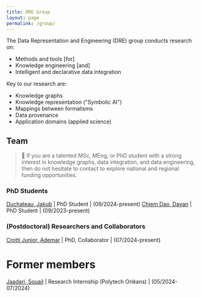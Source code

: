```yaml
---
title: DRE Group
layout: page
permalink: /group/
---
```


The Data Representation and Engineering (DRE) group conducts research on: 
- Methods and tools [for] 
- Knowledge engineering [and]
- Intelligent and declarative data integration 

Key to our research are:
- Knowledge graphs
- Knowledge representation ("Symbolic AI")
- Mappings between formalisms
- Data provenance
- Application domains (applied science)

## Team

> 📣 If you are a talented MSc, MEng, or PhD student with a strong interest in knowledge graphs, data integration, and data engineering, then do not hesitate to contact to explore national and regional funding opportunities.

### PhD Students

[Duchateau, Jakub](https://www.uliege.be/cms/c_9054334/fr/repertoire?uid=u190657) | PhD Student | (09/2024-present)
[Chiem Dao, Davan](https://www.fsa.uliege.be/cms/c_3141277/fr/fsa-repertoire?uid=u242835) | PhD Student | (09/2023-present)

### (Postdoctoral) Researchers and Collaborators

[Crotti Junior, Ademar](https://www.uliege.be/cms/c_9054334/fr/repertoire?uid=u245867) | PhD, Collaborator | (07/2024-present)

# Former members

[Jaadari, Souail](https://www.linkedin.com/in/souail-jaadari-309774213) | Research Internship (Polytech Orléans) | (05/2024-07/2024)
